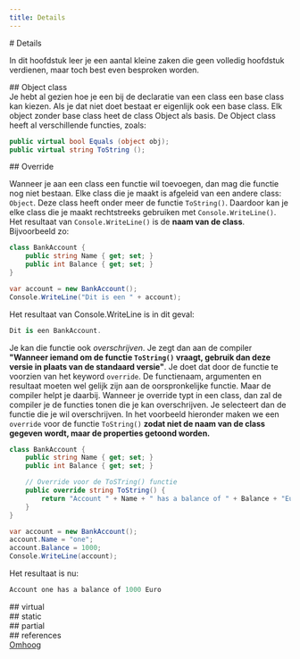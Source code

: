 ```yaml
---
title: Details
---
```


<div class="header1" id="top" markdown = "1"># Details
</div>

In dit hoofdstuk leer je een aantal kleine zaken die geen volledig hoofdstuk verdienen, maar toch best even besproken worden.

<div class="header2" markdown = "1">## Object class
</div>
Je hebt al gezien hoe je een bij de declaratie van een class een base class kan kiezen. Als je dat niet doet bestaat er eigenlijk ook een base class. Elk object zonder base class heet de class Object als basis. De Object class heeft al verschillende functies, zoals:

```csharp
public virtual bool Equals (object obj);
public virtual string ToString ();
```

<div class="header2" markdown = "1">## Override
</div>

Wanneer je aan een class een functie wil toevoegen, dan mag die functie nog niet bestaan.
Elke class die je maakt is afgeleid van een andere class: `Object`. Deze class heeft onder meer de functie `ToString()`. Daardoor kan je
elke class die je maakt rechtstreeks gebruiken met `Console.WriteLine()`. Het resultaat van `Console.WriteLine()` is de __naam van de class__. Bijvoorbeeld zo:

```csharp
class BankAccount {
    public string Name { get; set; }
    public int Balance { get; set; }
}

var account = new BankAccount();
Console.WriteLine("Dit is een " + account);
```
Het resultaat van Console.WriteLine is in dit geval:

```csharp
Dit is een BankAccount.
```

Je kan die functie ook _overschrijven_. Je zegt dan aan de compiler __"Wanneer iemand om de functie `ToString()` vraagt, gebruik dan deze versie in plaats van de standaard versie"__. Je doet dat door de functie te voorzien van het keyword `override`. De functienaam, argumenten en resultaat moeten wel gelijk zijn aan de oorspronkelijke functie. Maar de compiler helpt je daarbij. Wanneer je override typt in een class, dan zal de compiler je de functies tonen die je kan overschrijven. Je selecteert dan de functie die je wil overschrijven.
In het voorbeeld hieronder maken we een `override` voor de functie `ToString()` __zodat niet de naam van de class gegeven wordt, maar de properties getoond worden.__

```csharp
class BankAccount {
    public string Name { get; set; }
    public int Balance { get; set; }

    // Override voor de ToSTring() functie
    public override string ToString() {
        return "Account " + Name + " has a balance of " + Balance + "Euro";
    }
}

var account = new BankAccount();
account.Name = "one";
account.Balance = 1000;
Console.WriteLine(account);
```
Het resultaat is nu:
```csharp
Account one has a balance of 1000 Euro
```

<div class="header2" markdown = "1">## virtual
</div>

<div class="header2" markdown = "1">## static
</div>

<div class="header2" markdown = "1">## partial
</div>

<div class="header2" markdown = "1">## references
</div>

<div class="toTop"><a href="#top">Omhoog</a></div>
